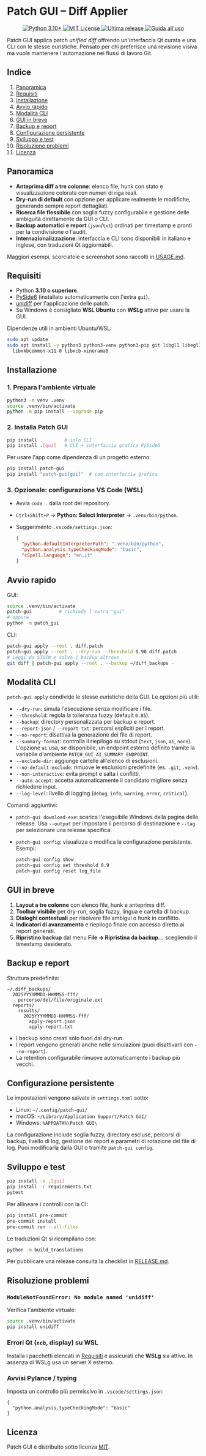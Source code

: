 # Patch GUI – Diff Applier

<p align="center">
  <a href="https://www.python.org/">
    <img src="https://img.shields.io/badge/python-3.10%2B-3776ab?logo=python&logoColor=white" alt="Python 3.10+" />
  </a>
  <a href="LICENSE">
    <img src="https://img.shields.io/badge/license-MIT-00b894" alt="MIT License" />
  </a>
  <a href="https://github.com/patch-gui/patch-gui/releases">
    <img src="https://img.shields.io/github/v/release/patch-gui/patch-gui?display_name=tag&color=ff7675" alt="Ultima release" />
  </a>
  <a href="USAGE.md">
    <img src="https://img.shields.io/badge/docs-uso%20avanzato-6c5ce7" alt="Guida all'uso" />
  </a>
</p>

Patch GUI applica patch *unified diff* offrendo un'interfaccia Qt curata e una CLI con
le stesse euristiche. Pensato per chi preferisce una revisione visiva ma vuole
mantenere l'automazione nei flussi di lavoro Git.

## Indice

1. [Panoramica](#panoramica)
2. [Requisiti](#requisiti)
3. [Installazione](#installazione)
4. [Avvio rapido](#avvio-rapido)
5. [Modalità CLI](#modalità-cli)
6. [GUI in breve](#gui-in-breve)
7. [Backup e report](#backup-e-report)
8. [Configurazione persistente](#configurazione-persistente)
9. [Sviluppo e test](#sviluppo-e-test)
10. [Risoluzione problemi](#risoluzione-problemi)
11. [Licenza](#licenza)

## Panoramica

- **Anteprima diff a tre colonne**: elenco file, hunk con stato e visualizzazione
  colorata con numeri di riga reali.
- **Dry-run di default** con opzione per applicare realmente le modifiche,
  generando sempre report dettagliati.
- **Ricerca file flessibile** con soglia fuzzy configurabile e gestione delle
  ambiguità direttamente da GUI o CLI.
- **Backup automatici e report** (`json`/`txt`) ordinati per timestamp e pronti
  per la condivisione o l'audit.
- **Internazionalizzazione**: interfaccia e CLI sono disponibili in italiano e
  inglese, con traduzioni Qt aggiornabili.

Maggiori esempi, scorciatoie e screenshot sono raccolti in [USAGE.md](USAGE.md).

## Requisiti

- Python **3.10 o superiore**.
- [PySide6](https://doc.qt.io/qtforpython/) (installato automaticamente con
  l'extra `gui`).
- [unidiff](https://github.com/matiasb/python-unidiff) per l'applicazione delle
  patch.
- Su Windows è consigliato **WSL Ubuntu** con **WSLg** attivo per usare la GUI.

Dipendenze utili in ambienti Ubuntu/WSL:

```bash
sudo apt update
sudo apt install -y python3 python3-venv python3-pip git libgl1 libegl1 \
  libxkbcommon-x11-0 libxcb-xinerama0
```

## Installazione

### 1. Prepara l'ambiente virtuale

```bash
python3 -m venv .venv
source .venv/bin/activate
python -m pip install --upgrade pip
```

### 2. Installa Patch GUI

```bash
pip install .        # solo CLI
pip install .[gui]   # CLI + interfaccia grafica PySide6
```

Per usare l'app come dipendenza di un progetto esterno:

```bash
pip install patch-gui
pip install "patch-gui[gui]"  # con interfaccia grafica
```

### 3. Opzionale: configurazione VS Code (WSL)

- Avvia `code .` dalla root del repository.
- `Ctrl+Shift+P` → **Python: Select Interpreter** → `.venv/bin/python`.
- Suggerimento `.vscode/settings.json`:

  ```json
  {
    "python.defaultInterpreterPath": ".venv/bin/python",
    "python.analysis.typeCheckingMode": "basic",
    "cSpell.language": "en,it"
  }
  ```

## Avvio rapido

GUI:

```bash
source .venv/bin/activate
patch-gui          # richiede l'extra "gui"
# oppure
python -m patch_gui
```

CLI:

```bash
patch-gui apply --root . diff.patch
patch-gui apply --root . --dry-run --threshold 0.90 diff.patch
# Leggi da STDIN e salva i backup altrove
git diff | patch-gui apply --root . --backup ~/diff_backups -
```

## Modalità CLI

`patch-gui apply` condivide le stesse euristiche della GUI. Le opzioni più
utili:

- `--dry-run`: simula l'esecuzione senza modificare i file.
- `--threshold`: regola la tolleranza fuzzy (default `0.85`).
- `--backup`: directory personalizzata per backup e report.
- `--report-json` / `--report-txt`: percorsi espliciti per i report.
- `--no-report`: disattiva la generazione dei file di report.
- `--summary-format`: controlla il riepilogo su stdout (`text`, `json`, `ai`, `none`). L'opzione `ai` usa, se disponibile, un endpoint esterno definito tramite la variabile d'ambiente `PATCH_GUI_AI_SUMMARY_ENDPOINT`.
- `--exclude-dir`: aggiunge cartelle all'elenco di esclusioni.
- `--no-default-exclude`: rimuove le esclusioni predefinite (es. `.git`,
  `.venv`).
- `--non-interactive`: evita prompt e salta i conflitti.
- `--auto-accept`: accetta automaticamente il candidato migliore senza
  richiedere input.
- `--log-level`: livello di logging (`debug`, `info`, `warning`, `error`,
  `critical`).

Comandi aggiuntivi:

- `patch-gui download-exe`: scarica l'eseguibile Windows dalla pagina delle
  release. Usa `--output` per impostare il percorso di destinazione e `--tag`
  per selezionare una release specifica.
- `patch-gui config`: visualizza o modifica la configurazione persistente.
  Esempi:

  ```bash
  patch-gui config show
  patch-gui config set threshold 0.9
  patch-gui config reset log_file
  ```

## GUI in breve

1. **Layout a tre colonne** con elenco file, hunk e anteprima diff.
2. **Toolbar visibile** per dry-run, soglia fuzzy, lingua e cartella di backup.
3. **Dialoghi contestuali** per risolvere file ambigui o hunk in conflitto.
4. **Indicatori di avanzamento** e riepilogo finale con accesso diretto ai
   report generati.
5. **Ripristino backup** dal menu **File → Ripristina da backup…** scegliendo
   il timestamp desiderato.

## Backup e report

Struttura predefinita:

```text
~/.diff_backups/
  2025YYYYMMDD-HHMMSS-fff/
    percorso/del/file/originale.ext
  reports/
    results/
      2025YYYYMMDD-HHMMSS-fff/
        apply-report.json
        apply-report.txt
```

- I backup sono creati solo fuori dal dry-run.
- I report vengono generati anche nelle simulazioni (puoi disattivarli con
  `--no-report`).
- La retention configurabile rimuove automaticamente i backup più vecchi.

## Configurazione persistente

Le impostazioni vengono salvate in `settings.toml` sotto:

- Linux: `~/.config/patch-gui/`
- macOS: `~/Library/Application Support/Patch GUI/`
- Windows: `%APPDATA%\Patch GUI\`

La configurazione include soglia fuzzy, directory escluse, percorsi di backup,
livello di log, gestione dei report e parametri di rotazione del file di log.
Puoi modificarla dalla GUI o tramite `patch-gui config`.

## Sviluppo e test

```bash
pip install -e .[gui]
pip install -r requirements.txt
pytest
```

Per allineare i controlli con la CI:

```bash
pip install pre-commit
pre-commit install
pre-commit run --all-files
```

Le traduzioni Qt si ricompilano con:

```bash
python -m build_translations
```

Per pubblicare una release consulta la checklist in [RELEASE.md](RELEASE.md).

## Risoluzione problemi

### `ModuleNotFoundError: No module named 'unidiff'`

Verifica l'ambiente virtuale:

```bash
source .venv/bin/activate
pip install unidiff
```

### Errori Qt (`xcb`, display) su WSL

Installa i pacchetti elencati in [Requisiti](#requisiti) e assicurati che **WSLg**
sia attivo. In assenza di WSLg usa un server X esterno.

### Avvisi Pylance / typing

Imposta un controllo più permissivo in `.vscode/settings.json`:

```jsonc
{
  "python.analysis.typeCheckingMode": "basic"
}
```

## Licenza

Patch GUI è distribuito sotto licenza [MIT](LICENSE).
